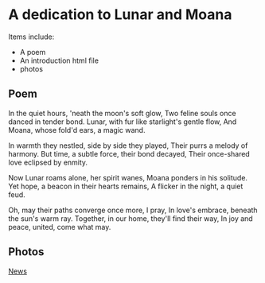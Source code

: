 # A dedication to Lunar and Moana
Items include:
* A poem
* An introduction html file
* photos

## Poem
In the quiet hours, 'neath the moon's soft glow,
Two feline souls once danced in tender bond.
Lunar, with fur like starlight's gentle flow,
And Moana, whose fold'd ears, a magic wand.

In warmth they nestled, side by side they played,
Their purrs a melody of harmony.
But time, a subtle force, their bond decayed,
Their once-shared love eclipsed by enmity.

Now Lunar roams alone, her spirit wanes,
Moana ponders in his solitude.
Yet hope, a beacon in their hearts remains,
A flicker in the night, a quiet feud.

Oh, may their paths converge once more, I pray,
In love's embrace, beneath the sun's warm ray.
Together, in our home, they'll find their way,
In joy and peace, united, come what may.

## Photos
[](IMG_3362.jpg)
[](IMG_2339.HEIC)

[News](https://www.straitstimes.com)
